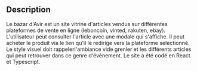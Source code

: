 ## Description

Le bazar d'Avir est un site vitrine d'articles vendus sur différentes plateformes de vente en ligne (leboncoin, vinted, rakuten, ebay). L'utilisateur peut consulter l'article avec une modale qui s'affiche. Il peut acheter le produit via le lien qu'il le redirige vers la plateforme selectionné. Le style visuel doit rappelerl'ambiance vide grenier et les différents articles qui peut retrouver dans ce genre d'évènement.
Le site a été codé en React et Typescript.
